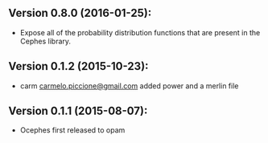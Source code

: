 Version 0.8.0 (2016-01-25):
---------------------------
  - Expose all of the probability distribution functions that are
    present in the Cephes library.

Version 0.1.2 (2015-10-23):
---------------------------
  - carm <carmelo.piccione@gmail.com> added power and a merlin file
  
Version 0.1.1 (2015-08-07):
---------------------------
  - Ocephes first released to opam
